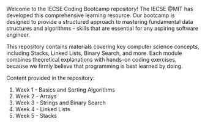 Welcome to the IECSE Coding Bootcamp repository! The IECSE @MIT has developed this comprehensive learning resource. Our bootcamp is designed to provide a structured approach to mastering fundamental data structures and algorithms - skills that are essential for any aspiring software engineer. 

This repository contains materials covering key computer science concepts, including Stacks, Linked Lists, Binary Search, and more. Each module combines theoretical explanations with hands-on coding exercises, because we firmly believe that programming is best learned by doing. 

Content provided in the repository:
1. Week 1 - Basics and Sorting Algorithms
2. Week 2 - Arrays
3. Week 3 - Strings and Binary Search
4. Week 4 - Linked Lists
5. Week 5 - Stacks